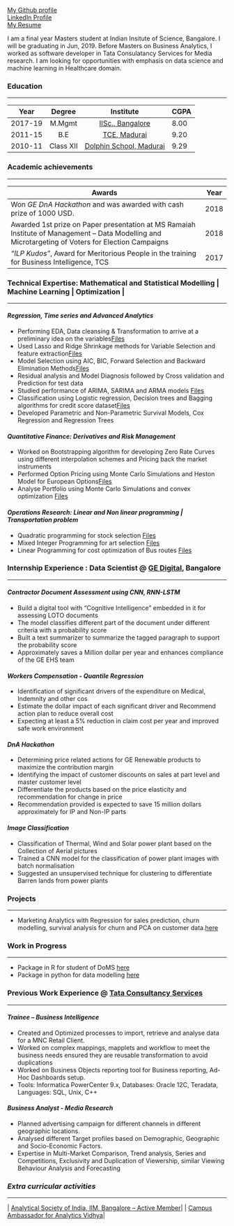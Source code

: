 [My Github profile](https://github.com/karthickrajas) <br />
[LinkedIn Profile](https://www.linkedin.com/in/karthick-raja-s-ab839a45/) <br />
[My Resume](https://drive.google.com/file/d/1TNLWSZNQd_6IcVTkKHrZC4Ox5LopaAwZ/view?usp=sharing)

I am a final year Masters student at Indian Insitute of Science, Bangalore. I will be graduating in Jun, 2019. Before Masters on Business Analytics, I worked as software developer in Tata Consulatancy Services for Media research. I am looking for opportunities with emphasis on data science and machine learning in Healthcare domain.

### Education
-------------------------------------------------------------------------------------------------------------------------------------

| Year        | Degree          | Institute                                                                                 | CGPA  |
| ------------|:---------------:| :----------------------------------------------------------------------------------------:|-------|
| 2017-19     | M.Mgmt          | [IISc., Bangalore](http://mgmt.iisc.ac.in/)                                               |8.00   |
| 2011-15     | B.E             | [TCE, Madurai](https://www.tce.edu/)                                                      |9.20   |
| 2010-11     | Class XII       | [Dolphin School, Madurai](http://dolphinpublicschool.com/)                                |9.29   |

### Academic achievements
--------------------------------------------------------------------------------------------------------------------------------------

| **Awards**                                                                                                                | Year | 
| --------------------------------------------------------------------------------------------------------------------------|------| 
| Won *GE DnA Hackathon* and was awarded with cash prize of 1000 USD.                                                       | 2018 | 
| Awarded 1st prize on Paper presentation at MS Ramaiah Institute of Management – Data Modelling and Microtargeting of Voters for Election Campaigns                                                                                                                   | 2018 | 
| *“ILP Kudos”*, Award for Meritorious People in the training for Business Intelligence, TCS                                | 2017 |


### Technical Expertise: Mathematical and Statistical Modelling | Machine Learning | Optimization |
--------------------------------------------------------------------------------------------------------------------------------------

#### *Regression, Time series and Advanced Analytics*

* Performing EDA, Data cleansing & Transformation to arrive at a preliminary idea on the variables[Files](https://github.com/karthickrajas/Statistics-Assignment/tree/master/EDA)
* Used Lasso and Ridge Shrinkage methods for Variable Selection and feature extraction[Files](https://github.com/karthickrajas/Statistics-Assignment/tree/master/Advanced%20Analytics%20Assignment)
* Model Selection using AIC, BIC, Forward Selection and Backward Elimination Methods[Files](https://github.com/karthickrajas/Statistics-Assignment/tree/master/MG%20222/AIC%20criteria)
* Residual analysis and Model Diagnosis followed by Cross validation and Prediction for test data
* Studied performance of ARIMA, SARIMA and ARMA models [Files](https://github.com/karthickrajas/Statistics-Assignment/tree/master/MG%20222/Time%20Series%20Assignment)
* Classification using Logistic regression, Decision trees and Bagging algorithms for credit score dataset[Files](https://github.com/karthickrajas/Statistics-Assignment/tree/master/Advanced%20Analytics%20Assignment)
* Developed Parametric and Non-Parametric Survival Models, Cox Regression and Regression Trees

#### *Quantitative Finance: Derivatives and Risk Management*

* Worked on Bootstrapping algorithm for developing Zero Rate Curves using different interpolation schemes and Pricing back the market instruments
* Performed Option Pricing using Monte Carlo Simulations and Heston Model for European Options[Files](https://github.com/karthickrajas/Finance-Assignment/tree/master/Finance%20Assignment%202)
* Analyse Portfolio using Monte Carlo Simulations and convex optimization [Files](https://github.com/karthickrajas/Finance-Assignment/tree/master/Portfolio%20Risk%20Management)

#### *Operations Research: Linear and Non linear programming | Transportation problem*

* Quadratic programming for stock selection [Files](https://github.com/karthickrajas/Operations-Research-Assignments/tree/master/Assignment%20-%20Non%20Linear%20Programing)
* Mixed Integer Programming for art selection [Files](https://github.com/karthickrajas/Operations-Research-Assignments/tree/master/Assignment%20-%20Assinging%20Art)
* Linear Programming for cost optimization of Bus routes [Files](https://github.com/karthickrajas/Operations-Research-Assignments/tree/master/Assignment%20-%20School%20Bus%20Optimization)


### Internship Experience : Data Scientist @ [GE Digital](https://www.ge.com/digital/), Bangalore
--------------------------------------------------------------------------------------------------------------------------------------
#### *Contractor Document Assessment using CNN, RNN-LSTM*

* Build a digital tool with “Cognitive Intelligence” embedded in it for assessing LOTO documents
* The model classifies different part of the document under different criteria with a probability score
* Built a text summarizer to summarize the tagged paragraph to support the probability score
* Approximately saves a Million dollar per year and enhances compliance of the GE EHS team 

#### *Workers Compensation - Quantile Regression*

* Identification of significant drivers of the expenditure on Medical, Indemnity and other cos
* Estimate the dollar impact of each significant driver and Recommend action plan to reduce overall cost
* Expecting at least a 5% reduction in claim cost per year and improved safe work environment

#### *DnA Hackathon*

* Determining price related actions for GE Renewable products to maximize the contribution margin
* Identifying the impact of customer discounts on sales at part level and master customer level
* Differentiate the products based on the price elasticity and recommendation for change in price
* Recommendation provided is expected to save 15 million dollars approximately for IP and Non-IP parts


#### *Image Classification* 

* Classification of Thermal, Wind and Solar power plant based on the Collection of Aerial pictures
* Trained a CNN model for the classification of power plant images with batch normalisation
* Suggested an unsupervised technique for clustering to differentiate Barren lands from power plants

### Projects
--------------------------------------------------------------------------------------------------------------------------------------

* Marketing Analytics with Regression for sales prediction, churn modelling, survival analysis for churn and PCA on customer data.[here](https://github.com/karthickrajas/Marketing-Analytics)


### Work in Progress
--------------------------------------------------------------------------------------------------------------------------------------
* Package in R for student of DoMS [here](https://github.com/karthickrajas/Lumos)
* Package in python for data modelling [here](https://github.com/karthickrajas/kapph)


### Previous Work Experience @ [Tata Consultancy Services](https://www.tcs.com)
----------------------------------------------------------------------------------------------------------------------------------------
#### *Trainee – Business Intelligence*

* Created and Optimized processes to import, retrieve and analyse data for a MNC Retail Client.
* Worked on complex mappings, mapplets and workflow to meet the business needs ensured they are reusable transformation to avoid duplications
* Worked on Business Objects reporting tool for Business reporting, Ad-Hoc Dashboards setup.
* Tools: Informatica PowerCenter 9.x, Databases: Oracle 12C, Teradata, Languages: SQL, Unix, C++

#### *Business Analyst - Media Research*

* Planned advertising campaign for different channels in different geographic locations.
* Analysed different Target profiles based on Demographic, Geographic and Socio-Economic Factors.
* Expertise in Multi-Market Comparison, Trend analysis, Series and Competitions, Exclusivity and Duplication of Viewership, similar Viewing Behaviour Analysis and Forecasting

### *Extra curricular activities*
---
| [Analytical Society of India, IIM, Bangalore – Active Member](https://www.analyticsindia.org/)|
| [Campus Ambassador for Analytics Vidhya](https://www.analyticsvidhya.com/)|

